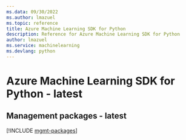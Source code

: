 ```yaml
---
ms.data: 09/30/2022
ms.author: lmazuel
ms.topic: reference
title: Azure Machine Learning SDK for Python
description: Reference for Azure Machine Learning SDK for Python
author: lmazuel
ms.service: machinelearning
ms.devlang: python
---
```

# Azure Machine Learning SDK for Python - latest

## Management packages - latest
[!INCLUDE [mgmt-packages](machine-learning-mgmt-index.md)]